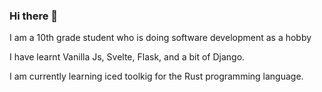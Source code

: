 ### Hi there 👋

I am a 10th grade student who is doing software development as a hobby

I have learnt Vanilla Js, Svelte, Flask, and a bit of Django.

I am currently learning iced toolkig for the Rust programming language.

<!--
**DitherWither/DitherWither** is a ✨ _special_ ✨ repository because its `README.md` (this file) appears on your GitHub profile.

Here are some ideas to get you started:

- 🔭 I’m currently working on ...
- 🌱 I’m currently learning ...
- 👯 I’m looking to collaborate on ...
- 🤔 I’m looking for help with ...
- 💬 Ask me about ...
- 📫 How to reach me: ...
- 😄 Pronouns: ...
- ⚡ Fun fact: ...
-->
